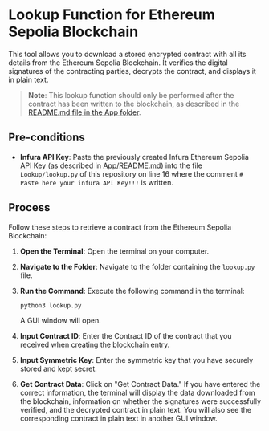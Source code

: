 # Lookup Function for Ethereum Sepolia Blockchain

This tool allows you to download a stored encrypted contract with all its details from the Ethereum Sepolia Blockchain. It verifies the digital signatures of the contracting parties, decrypts the contract, and displays it in plain text.

> **Note**: This lookup function should only be performed after the contract has been written to the blockchain, as described in the [README.md file in the App folder](../App/README.md).

## Pre-conditions

- **Infura API Key**: Paste the previously created Infura Ethereum Sepolia API Key (as described in [App/README.md](../App/README.md)) into the file `Lookup/lookup.py` of this repository on line 16 where the comment `# Paste here your infura API Key!!!` is written.

## Process

Follow these steps to retrieve a contract from the Ethereum Sepolia Blockchain:

1. **Open the Terminal**: Open the terminal on your computer.

2. **Navigate to the Folder**: Navigate to the folder containing the `lookup.py` file.

3. **Run the Command**: Execute the following command in the terminal:
    ```bash
    python3 lookup.py
    ```
   A GUI window will open.

4. **Input Contract ID**: Enter the Contract ID of the contract that you received when creating the blockchain entry.

5. **Input Symmetric Key**: Enter the symmetric key that you have securely stored and kept secret.

6. **Get Contract Data**: Click on "Get Contract Data." If you have entered the correct information, the terminal will display the data downloaded from the blockchain, information on whether the signatures were successfully verified, and the decrypted contract in plain text. You will also see the corresponding contract in plain text in another GUI window.
